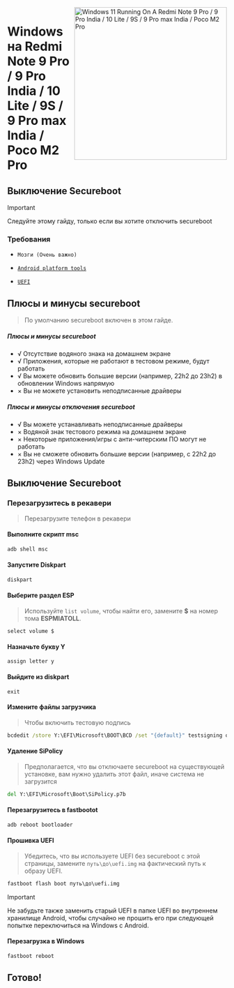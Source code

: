 <img align="right" src="https://github.com/woa-miatoll/Port-Windows-11-Redmi-Note-9-Pro/blob/main/Miatoll.png" width="350" alt="Windows 11 Running On A Redmi Note 9 Pro / 9 Pro India / 10 Lite / 9S / 9 Pro max India / Poco M2 Pro">

# Windows на Redmi Note 9 Pro / 9 Pro India / 10 Lite / 9S / 9 Pro max India / Poco M2 Pro

## Выключение Secureboot
> [!Important]
> Следуйте этому гайду, только если вы хотите отключить secureboot

### Требования
- ```Мозги (Очень важно)```

- [```Android platform tools```](https://developer.android.com/studio/releases/platform-tools)

- [```UEFI```](https://github.com/woa-miatoll/Miatoll-Releases/releases/latest)
## Плюсы и минусы secureboot
> По умолчанию secureboot включен в этом гайде.

##### Плюсы и минусы secureboot
- √ Отсутствие водяного знака на домашнем экране
- √ Приложения, которые не работают в тестовом режиме, будут работать
- √ Вы можете обновить большие версии (например, 22h2 до 23h2) в обновлении Windows напрямую
- × Вы не можете установить неподписанные драйверы

##### Плюсы и минусы отключения secureboot
- √ Вы можете устанавливать неподписанные драйверы
- × Водяной знак тестового режима на домашнем экране
- × Некоторые приложения/игры с анти-читерским ПО могут не работать
- × Вы не сможете обновить большие версии (например, с 22h2 до 23h2) через Windows Update

## Выключение Secureboot

### Перезагрузитесь в рекавери
> Перезагрузите телефон в рекавери

#### Выполните скрипт msc
```cmd
adb shell msc
```

#### Запустите Diskpart
```cmd
diskpart
```

#### Выберите раздел ESP
> Используйте `list volume`, чтобы найти его, замените **$** на номер тома  **ESPMIATOLL**.
```diskpart
select volume $
```

#### Назначьте букву Y
```diskpart
assign letter y
```

#### Выйдите из diskpart
```diskpart
exit
```

#### Измените файлы загрузчика
>Чтобы включить тестовую подпись
```cmd
bcdedit /store Y:\EFI\Microsoft\BOOT\BCD /set "{default}" testsigning on
```

#### Удаление SiPolicy
> Предполагается, что вы отключаете secureboot на существующей установке, вам нужно удалить этот файл, иначе система не загрузится
```cmd
del Y:\EFI\Microsoft\Boot\SiPolicy.p7b
```

#### Перезагрузитесь в fastbootot
```cmd
adb reboot bootloader
```

#### Прошивка UEFI
> Убедитесь, что вы используете UEFI без secureboot с этой страницы, замените `путь\до\uefi.img` на фактический путь к образу UEFI.
```cmd
fastboot flash boot путь\до\uefi.img
```

> [!Important]
> Не забудьте также заменить старый UEFI в папке UEFI во внутреннем хранилище Android, чтобы случайно не прошить его при следующей попытке переключиться на Windows с Android.

#### Перезагрузка в Windows
```cmd
fastboot reboot
```

## Готово!